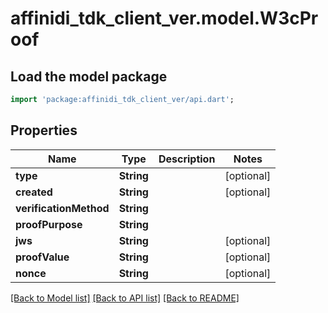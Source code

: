 # affinidi_tdk_client_ver.model.W3cProof

## Load the model package

```dart
import 'package:affinidi_tdk_client_ver/api.dart';
```

## Properties

| Name                   | Type       | Description | Notes      |
| ---------------------- | ---------- | ----------- | ---------- |
| **type**               | **String** |             | [optional] |
| **created**            | **String** |             | [optional] |
| **verificationMethod** | **String** |             |
| **proofPurpose**       | **String** |             |
| **jws**                | **String** |             | [optional] |
| **proofValue**         | **String** |             | [optional] |
| **nonce**              | **String** |             | [optional] |

[[Back to Model list]](../README.md#documentation-for-models) [[Back to API list]](../README.md#documentation-for-api-endpoints) [[Back to README]](../README.md)
